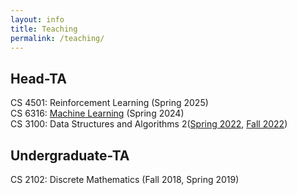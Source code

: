 ```yaml
---
layout: info
title: Teaching 
permalink: /teaching/
---
```


## Head-TA
CS 4501: Reinforcement Learning (Spring 2025)  
CS 6316: [Machine Learning](/teaching/cs6316_spring_24/index) (Spring 2024)  
CS 3100: Data Structures and Algorithms 2([Spring 2022](https://markfloryan.github.io/dsa2/readme.html), [Fall 2022](https://www.cs.virginia.edu/~njb2b/cs3100/s2023/index.html))  

## Undergraduate-TA
CS 2102: Discrete Mathematics (Fall 2018, Spring 2019)